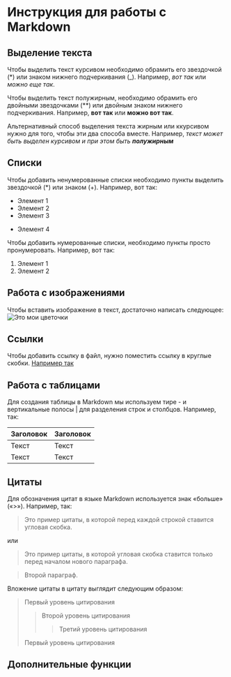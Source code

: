 # Инструкция для работы с Markdown

## Выделение текста
Чтобы выделить текст курсивом необходимо обрамить его звездочкой (*) или знаком нижнего подчеркивания (_). Например,  *вот так* или _можно еще так_.

Чтобы выделить текст полужирным, необходимо обрамить его двойными звездочками (**) или двойным знаком нижнего подчеркивания. Например, **вот так** или __можно вот так__.

Альтернативный способ выделения текста жирным или ккурсивом нужно для того, чтобы эти два способа вместе. Например, _текст может быть выделен курсивом и при этом быть **полужирным**_  

## Списки

Чтобы добавить ненумерованные списки необходимо пункты выделить звездочкой (*) или знаком (+). Например, вот так: 
* Элемент 1
* Элемент 2
* Элемент 3
+ Элемент 4

Чтобы добавить нумерованные списки, необходимо пункты просто пронумеровать. Например, вот так: 
1. Элемент 1
2. Элемент 2

## Работа с изображениями

Чтобы вставить изображение в текст, достаточно написать следующее: 
![Это мои цветочки](photo_2022-11-14_23-17-12.jpg)

## Ссылки
Чтобы добавить ссылку в файл, нужно поместить ссылку в круглые скобки. [Например так](https://www.google.com/webhp?hl=ru&sa=X&ved=0ahUKEwizjbPovrD7AhWvlYsKHXDaDK0QPAgI)


## Работа с таблицами
Для создания таблицы в Markdown мы используем тире - и вертикальные полосы | для разделения строк и столбцов.
Например, так:

Заголовок  | Заголовок
------- | --------
Текст   | Текст
Текст   | Текст

## Цитаты
Для обозначения цитат в языке Markdown используется знак «больше» («>»). Например, так: 
>Это пример цитаты,
>в которой перед каждой строкой
>ставится угловая скобка.

или

>Это пример цитаты,
в которой угловая скобка
ставится только перед началом нового параграфа.

>Второй параграф.

Вложение цитаты в цитату выглядит следующим образом:

> Первый уровень цитирования
>> Второй уровень цитирования
>>> Третий уровень цитирования
>
>Первый уровень цитирования

## Дополнительные функции